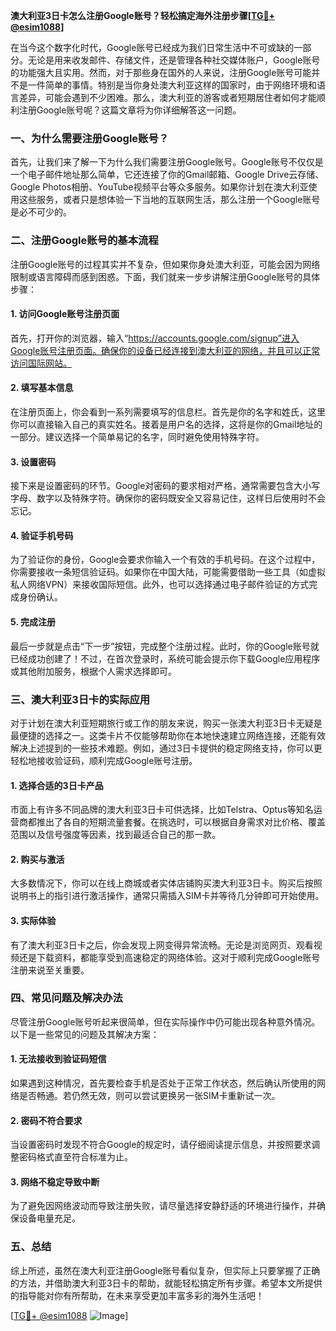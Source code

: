 **澳大利亚3日卡怎么注册Google账号？轻松搞定海外注册步骤[[TG💪+ @esim1088](https://t.me/s/esim1088)]**

在当今这个数字化时代，Google账号已经成为我们日常生活中不可或缺的一部分。无论是用来收发邮件、存储文件，还是管理各种社交媒体账户，Google账号的功能强大且实用。然而，对于那些身在国外的人来说，注册Google账号可能并不是一件简单的事情。特别是当你身处澳大利亚这样的国家时，由于网络环境和语言差异，可能会遇到不少困难。那么，澳大利亚的游客或者短期居住者如何才能顺利注册Google账号呢？这篇文章将为你详细解答这一问题。

### 一、为什么需要注册Google账号？

首先，让我们来了解一下为什么我们需要注册Google账号。Google账号不仅仅是一个电子邮件地址那么简单，它还连接了你的Gmail邮箱、Google Drive云存储、Google Photos相册、YouTube视频平台等众多服务。如果你计划在澳大利亚使用这些服务，或者只是想体验一下当地的互联网生活，那么注册一个Google账号是必不可少的。

### 二、注册Google账号的基本流程

注册Google账号的过程其实并不复杂，但如果你身处澳大利亚，可能会因为网络限制或语言障碍而感到困惑。下面，我们就来一步步讲解注册Google账号的具体步骤：

#### 1. 访问Google账号注册页面

首先，打开你的浏览器，输入“https://accounts.google.com/signup”进入Google账号注册页面。确保你的设备已经连接到澳大利亚的网络，并且可以正常访问国际网站。

#### 2. 填写基本信息

在注册页面上，你会看到一系列需要填写的信息栏。首先是你的名字和姓氏，这里你可以直接输入自己的真实姓名。接着是用户名的选择，这将是你的Gmail地址的一部分。建议选择一个简单易记的名字，同时避免使用特殊字符。

#### 3. 设置密码

接下来是设置密码的环节。Google对密码的要求相对严格，通常需要包含大小写字母、数字以及特殊字符。确保你的密码既安全又容易记住，这样日后使用时不会忘记。

#### 4. 验证手机号码

为了验证你的身份，Google会要求你输入一个有效的手机号码。在这个过程中，你需要接收一条短信验证码。如果你在中国大陆，可能需要借助一些工具（如虚拟私人网络VPN）来接收国际短信。此外，也可以选择通过电子邮件验证的方式完成身份确认。

#### 5. 完成注册

最后一步就是点击“下一步”按钮，完成整个注册过程。此时，你的Google账号就已经成功创建了！不过，在首次登录时，系统可能会提示你下载Google应用程序或其他附加服务，根据个人需求选择即可。

### 三、澳大利亚3日卡的实际应用

对于计划在澳大利亚短期旅行或工作的朋友来说，购买一张澳大利亚3日卡无疑是最便捷的选择之一。这类卡片不仅能够帮助你在本地快速建立网络连接，还能有效解决上述提到的一些技术难题。例如，通过3日卡提供的稳定网络支持，你可以更轻松地接收验证码，顺利完成Google账号注册。

#### 1. 选择合适的3日卡产品

市面上有许多不同品牌的澳大利亚3日卡可供选择，比如Telstra、Optus等知名运营商都推出了各自的短期流量套餐。在挑选时，可以根据自身需求对比价格、覆盖范围以及信号强度等因素，找到最适合自己的那一款。

#### 2. 购买与激活

大多数情况下，你可以在线上商城或者实体店铺购买澳大利亚3日卡。购买后按照说明书上的指引进行激活操作，通常只需插入SIM卡并等待几分钟即可开始使用。

#### 3. 实际体验

有了澳大利亚3日卡之后，你会发现上网变得异常流畅。无论是浏览网页、观看视频还是下载资料，都能享受到高速稳定的网络体验。这对于顺利完成Google账号注册来说至关重要。

### 四、常见问题及解决办法

尽管注册Google账号听起来很简单，但在实际操作中仍可能出现各种意外情况。以下是一些常见的问题及其解决方案：

#### 1. 无法接收到验证码短信

如果遇到这种情况，首先要检查手机是否处于正常工作状态，然后确认所使用的网络是否畅通。若仍然无效，则可以尝试更换另一张SIM卡重新试一次。

#### 2. 密码不符合要求

当设置密码时发现不符合Google的规定时，请仔细阅读提示信息，并按照要求调整密码格式直至符合标准为止。

#### 3. 网络不稳定导致中断

为了避免因网络波动而导致注册失败，请尽量选择安静舒适的环境进行操作，并确保设备电量充足。

### 五、总结

综上所述，虽然在澳大利亚注册Google账号看似复杂，但实际上只要掌握了正确的方法，并借助澳大利亚3日卡的帮助，就能轻松搞定所有步骤。希望本文所提供的指导能对你有所帮助，在未来享受更加丰富多彩的海外生活吧！

[[TG💪+ @esim1088](https://t.me/s/esim1088) ![Image](https://i.postimg.cc/4NQfJmqS/Snipaste-2025-05-13-00-14-12.png)]